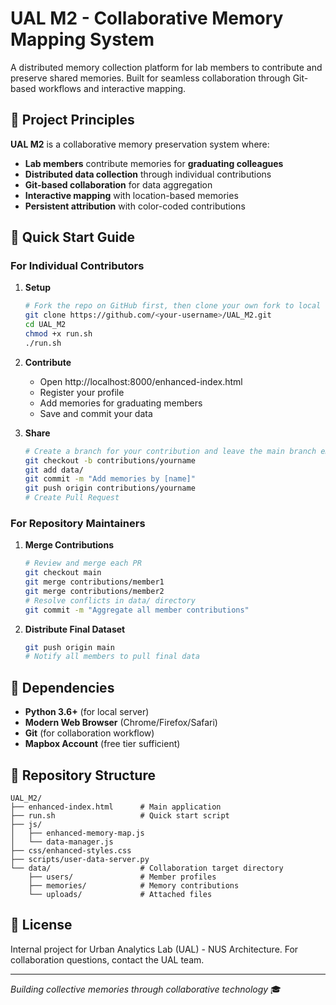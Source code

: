 # UAL M2 - Collaborative Memory Mapping System

A distributed memory collection platform for lab members to contribute and preserve shared memories. Built for seamless collaboration through Git-based workflows and interactive mapping.

## 🎯 Project Principles

**UAL M2** is a collaborative memory preservation system where:
- **Lab members** contribute memories for **graduating colleagues**
- **Distributed data collection** through individual contributions
- **Git-based collaboration** for data aggregation
- **Interactive mapping** with location-based memories
- **Persistent attribution** with color-coded contributions


## 🚀 Quick Start Guide

### For Individual Contributors

1. **Setup**
   ```bash
   # Fork the repo on GitHub first, then clone your own fork to local
   git clone https://github.com/<your-username>/UAL_M2.git
   cd UAL_M2
   chmod +x run.sh
   ./run.sh
   ```

2. **Contribute**
   - Open http://localhost:8000/enhanced-index.html
   - Register your profile
   - Add memories for graduating members
   - Save and commit your data

3. **Share**
   ```bash
   # Create a branch for your contribution and leave the main branch empty
   git checkout -b contributions/yourname
   git add data/
   git commit -m "Add memories by [name]"
   git push origin contributions/yourname
   # Create Pull Request
   ```

### For Repository Maintainers

1. **Merge Contributions**
   ```bash
   # Review and merge each PR
   git checkout main
   git merge contributions/member1
   git merge contributions/member2
   # Resolve conflicts in data/ directory
   git commit -m "Aggregate all member contributions"
   ```

2. **Distribute Final Dataset**
   ```bash
   git push origin main
   # Notify all members to pull final data
   ```

## 🔧 Dependencies

- **Python 3.6+** (for local server)
- **Modern Web Browser** (Chrome/Firefox/Safari)
- **Git** (for collaboration workflow)
- **Mapbox Account** (free tier sufficient)

## 📁 Repository Structure

```
UAL_M2/
├── enhanced-index.html      # Main application
├── run.sh                   # Quick start script
├── js/
│   ├── enhanced-memory-map.js
│   └── data-manager.js
├── css/enhanced-styles.css
├── scripts/user-data-server.py
└── data/                    # Collaboration target directory
    ├── users/               # Member profiles
    ├── memories/            # Memory contributions
    └── uploads/             # Attached files
```


## 📄 License

Internal project for Urban Analytics Lab (UAL) - NUS Architecture.
For collaboration questions, contact the UAL team.

---

*Building collective memories through collaborative technology* 🎓
